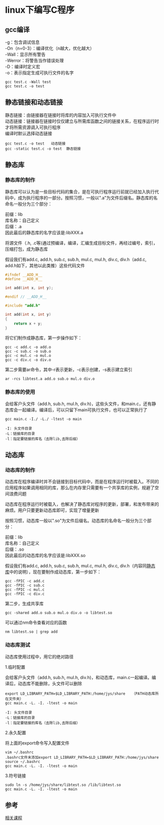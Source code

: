 # linux下编写C程序  

## gcc编译  

-g：包含调试信息  
-On（n=0-3）：编译优化（n越大，优化越大）  
-Wall：显示所有警告  
-Werror：将警告当作错误处理  
-D：编译时定义宏  
-o：表示指定生成可执行文件的名字  

```shell
gcc test.c -Wall test
gcc test.c -o test
```

## 静态链接和动态链接  

静态链接：由链接器在链接时将库的内容加入可执行文件中  
动态链接：链接器在链接时仅仅建立与所需库函数之间的链接关系，在程序运行时才将所需资源调入可执行程序  
编译时默认选择动态链接  

```shell
gcc test.c -o test   动态链接
gcc -static test.c -o test  静态链接
```

## 静态库  

### 静态库的制作  

静态库可以认为是一些目标代码的集合，是在可执行程序运行前就已经加入执行代码中，成为执行程序的一部分。按照习惯，一般以".a"为文件后缀名。静态库的名命名一般分为三个部分：  

前缀：lib  
库名称：自己定义  
后缀：.a  
因此最后的静态库的名字应该是:libXXX.a  

将源文件（.h, .c等)通过预编译，编译，汇编生成目标文件，再经过编号，索引，压缩打包，成为静态库  

假设我们有add.c, add.h, sub.c, sub.h, mul.c, mul.h, div.c, div.h（add.c, add.h如下，其他以此类推）这些代码文件  

```c
#ifndef __ADD_H__
#define __ADD_H__

int add(int x, int y);

#endif // __ADD_H__
```

```c
#include "add.h"

int add(int x, int y)
{
    return x + y;
}
```

将它们制作成静态库，第一步操作如下：  

```shell
gcc -c add.c -o add.o
gcc -c sub.c -o sub.o
gcc -c mul.c -o mul.o
gcc -c div.c -o div.o
```

第二步需要ar命令，其中-r表示更新，-c表示创建，-s表示建立索引  

```shell
ar -rcs libtest.a add.o sub.o mul.o div.o
```

### 静态库的使用  

会给客户头文件（add.h, sub.h, mul.h, div.h)，这些头文件，和main.c，还有静态库会一起编译。编译后，可以只留下main可执行文件，也可以正常执行了  

```shell
gcc main.c -I./ -L./ -ltest -o main

-I: 头文件目录  
-L：链接库的目录  
-l：指定要链接的库名（去除lib,去除后缀）  
```

## 动态库  

### 动态库的制作  

动态库在程序编译时并不会链接到目标代码中，而是在程序运行时被载入。不同的应用程序如果调用相同的库，那么在内存里只需要有一个共享库的实例，规避了空间浪费问题  

动态库在程序运行时被载入，也解决了静态库对程序的更新，部署，和发布带来的麻烦。用户只要更新动态库即可，实现了增量更新  

按照习惯，动态库一般以".so"为文件后缀名。动态库的名命名一般分为三个部分：  

前缀：lib  
库名称：自己定义  
后缀：.so  
因此最后的动态库的名字应该是:libXXX.so  

假设我们有add.c, add.h, sub.c, sub.h, mul.c, mul.h, div.c, div.h（内容同[静态库](静态库)中的说明），现在要制作成动态库，第一步如下：  

```shell
gcc -fPIC -c add.c
gcc -fPIC -c sub.c
gcc -fPIC -c mul.c
gcc -fPIC -c div.c
```

第二步，生成共享库  

```shell
gcc -shared add.o sub.o mul.o div.o -o libtest.so
```

可以通过nm命令查看对应的函数  

```shell
nm libtest.so | grep add
```

### 动态库测试  

动态库使用过程中，用它的绝对路径

1.临时配置  

会给客户头文件（add.h, sub.h, mul.h, div.h)，和动态库，main.c一起编译。编译后，动态库不能删除，头文件可以删除  

```shell
export LD_LIBRARY_PATH=$LD_LIBRARY_PATH:/home/jys/share   （PATH动态库所在文件夹）
gcc main.c -L. -I. -ltest -o main

-I: 头文件目录  
-L：链接库的目录  
-l：指定要链接的库名（去除lib,去除后缀） 
```

2.永久配置  

将上面的export命令写入配置文件  

```shell
vim ~/.bashrc
.bashrc文件末添加export LD_LIBRARY_PATH=$LD_LIBRARY_PATH:/home/jys/share 
source ~/.bashrc
gcc main.c -L. -I. -ltest -o main
```

3.符号链接  

```shell
sudo ln -s /home/jys/share/libtest.so /lib/libtest.so
gcc main.c -L. -I. -ltest -o main
```

## 参考  

[相关课程](https://www.bilibili.com/video/BV1Yo4y1D7Ap?p=37&vd_source=4b75b13c678ed297c8d0ed42e806f46b)  
